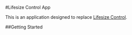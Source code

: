 #Lifesize Control App

This is an application designed to replace [Lifesize Control][].

[Lifesize Control]: http://www.lifesize.com/en/products/video-conferencing-infrastructure/management-software

##Getting Started
